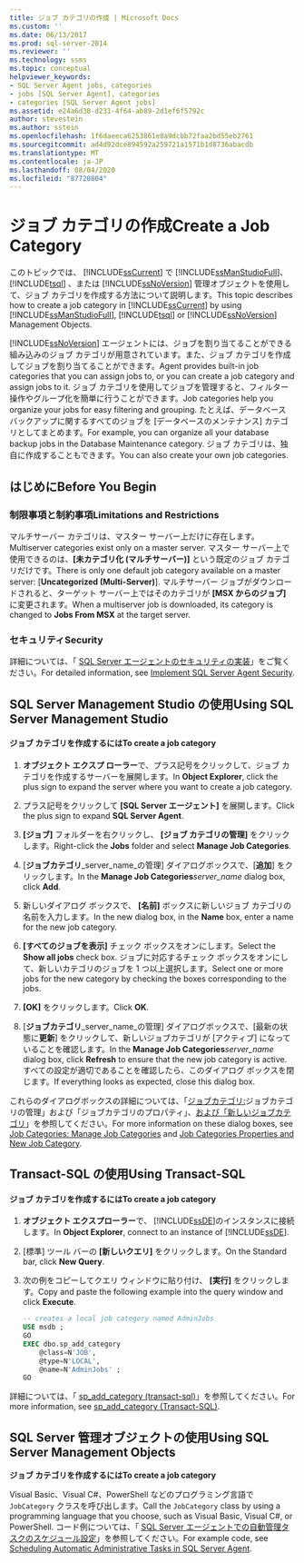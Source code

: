 ```yaml
---
title: ジョブ カテゴリの作成 | Microsoft Docs
ms.custom: ''
ms.date: 06/13/2017
ms.prod: sql-server-2014
ms.reviewer: ''
ms.technology: ssms
ms.topic: conceptual
helpviewer_keywords:
- SQL Server Agent jobs, categories
- jobs [SQL Server Agent], categories
- categories [SQL Server Agent jobs]
ms.assetid: e24a6d38-d231-4f64-ab89-2d1ef6f5792c
author: stevestein
ms.author: sstein
ms.openlocfilehash: 1f6daeeca6253861e8a9dcbb72faa2bd55eb2761
ms.sourcegitcommit: ad4d92dce894592a259721a1571b1d8736abacdb
ms.translationtype: MT
ms.contentlocale: ja-JP
ms.lasthandoff: 08/04/2020
ms.locfileid: "87720804"
---
```

# <a name="create-a-job-category"></a><span data-ttu-id="35706-102">ジョブ カテゴリの作成</span><span class="sxs-lookup"><span data-stu-id="35706-102">Create a Job Category</span></span>
  <span data-ttu-id="35706-103">このトピックでは、 [!INCLUDE[ssCurrent](../../includes/sscurrent-md.md)] で [!INCLUDE[ssManStudioFull](../../includes/ssmanstudiofull-md.md)]、 [!INCLUDE[tsql](../../includes/tsql-md.md)] 、または [!INCLUDE[ssNoVersion](../../includes/ssnoversion-md.md)] 管理オブジェクトを使用して、ジョブ カテゴリを作成する方法について説明します。</span><span class="sxs-lookup"><span data-stu-id="35706-103">This topic describes how to create a job category in [!INCLUDE[ssCurrent](../../includes/sscurrent-md.md)] by using [!INCLUDE[ssManStudioFull](../../includes/ssmanstudiofull-md.md)], [!INCLUDE[tsql](../../includes/tsql-md.md)] or [!INCLUDE[ssNoVersion](../../includes/ssnoversion-md.md)] Management Objects.</span></span>  
  
 [!INCLUDE[ssNoVersion](../../includes/ssnoversion-md.md)] <span data-ttu-id="35706-104">エージェントには、ジョブを割り当てることができる組み込みのジョブ カテゴリが用意されています。また、ジョブ カテゴリを作成してジョブを割り当てることができます。</span><span class="sxs-lookup"><span data-stu-id="35706-104">Agent provides built-in job categories that you can assign jobs to, or you can create a job category and assign jobs to it.</span></span> <span data-ttu-id="35706-105">ジョブ カテゴリを使用してジョブを管理すると、フィルター操作やグループ化を簡単に行うことができます。</span><span class="sxs-lookup"><span data-stu-id="35706-105">Job categories help you organize your jobs for easy filtering and grouping.</span></span> <span data-ttu-id="35706-106">たとえば、データベース バックアップに関するすべてのジョブを [データベースのメンテナンス] カテゴリとしてまとめます。</span><span class="sxs-lookup"><span data-stu-id="35706-106">For example, you can organize all your database backup jobs in the Database Maintenance category.</span></span> <span data-ttu-id="35706-107">ジョブ カテゴリは、独自に作成することもできます。</span><span class="sxs-lookup"><span data-stu-id="35706-107">You can also create your own job categories.</span></span>  
  
 
  
##  <a name="before-you-begin"></a><a name="BeforeYouBegin"></a> <span data-ttu-id="35706-108">はじめに</span><span class="sxs-lookup"><span data-stu-id="35706-108">Before You Begin</span></span>  
  
###  <a name="limitations-and-restrictions"></a><a name="Restrictions"></a> <span data-ttu-id="35706-109">制限事項と制約事項</span><span class="sxs-lookup"><span data-stu-id="35706-109">Limitations and Restrictions</span></span>  
 <span data-ttu-id="35706-110">マルチサーバー カテゴリは、マスター サーバー上だけに存在します。</span><span class="sxs-lookup"><span data-stu-id="35706-110">Multiserver categories exist only on a master server.</span></span> <span data-ttu-id="35706-111">マスター サーバー上で使用できるのは、**[未カテゴリ化 (マルチサーバー)]** という既定のジョブ カテゴリだけです。</span><span class="sxs-lookup"><span data-stu-id="35706-111">There is only one default job category available on a master server: [**Uncategorized (Multi-Server)**].</span></span> <span data-ttu-id="35706-112">マルチサーバー ジョブがダウンロードされると、ターゲット サーバー上ではそのカテゴリが **[MSX からのジョブ]** に変更されます。</span><span class="sxs-lookup"><span data-stu-id="35706-112">When a multiserver job is downloaded, its category is changed to **Jobs From MSX** at the target server.</span></span>  
  
###  <a name="security"></a><a name="Security"></a> <span data-ttu-id="35706-113">セキュリティ</span><span class="sxs-lookup"><span data-stu-id="35706-113">Security</span></span>  
 <span data-ttu-id="35706-114">詳細については、「 [SQL Server エージェントのセキュリティの実装](implement-sql-server-agent-security.md)」をご覧ください。</span><span class="sxs-lookup"><span data-stu-id="35706-114">For detailed information, see [Implement SQL Server Agent Security](implement-sql-server-agent-security.md).</span></span>  
  
##  <a name="using-sql-server-management-studio"></a><a name="SSMS"></a> <span data-ttu-id="35706-115">SQL Server Management Studio の使用</span><span class="sxs-lookup"><span data-stu-id="35706-115">Using SQL Server Management Studio</span></span>  
  
#### <a name="to-create-a-job-category"></a><span data-ttu-id="35706-116">ジョブ カテゴリを作成するには</span><span class="sxs-lookup"><span data-stu-id="35706-116">To create a job category</span></span>  
  
1.  <span data-ttu-id="35706-117">**オブジェクト エクスプ ローラー**で、プラス記号をクリックして、ジョブ カテゴリを作成するサーバーを展開します。</span><span class="sxs-lookup"><span data-stu-id="35706-117">In **Object Explorer**, click the plus sign to expand the server where you want to create a job category.</span></span>  
  
2.  <span data-ttu-id="35706-118">プラス記号をクリックして **[SQL Server エージェント]** を展開します。</span><span class="sxs-lookup"><span data-stu-id="35706-118">Click the plus sign to expand **SQL Server Agent**.</span></span>  
  
3.  <span data-ttu-id="35706-119">**[ジョブ]** フォルダーを右クリックし、 **[ジョブ カテゴリの管理]** をクリックします。</span><span class="sxs-lookup"><span data-stu-id="35706-119">Right-click the **Jobs** folder and select **Manage Job Categories**.</span></span>  
  
4.  <span data-ttu-id="35706-120">[**ジョブカテゴリ**_server_name_の管理] ダイアログボックスで、[**追加**] をクリックします。</span><span class="sxs-lookup"><span data-stu-id="35706-120">In the **Manage Job Categories**_server_name_ dialog box, click **Add**.</span></span>  
  
5.  <span data-ttu-id="35706-121">新しいダイアログ ボックスで、 **[名前]** ボックスに新しいジョブ カテゴリの名前を入力します。</span><span class="sxs-lookup"><span data-stu-id="35706-121">In the new dialog box, in the **Name** box, enter a name for the new job category.</span></span>  
  
6.  <span data-ttu-id="35706-122">**[すべてのジョブを表示]** チェック ボックスをオンにします。</span><span class="sxs-lookup"><span data-stu-id="35706-122">Select the **Show all jobs** check box.</span></span> <span data-ttu-id="35706-123">ジョブに対応するチェック ボックスをオンにして、新しいカテゴリのジョブを 1 つ以上選択します。</span><span class="sxs-lookup"><span data-stu-id="35706-123">Select one or more jobs for the new category by checking the boxes corresponding to the jobs.</span></span>  
  
7.  <span data-ttu-id="35706-124">**[OK]** をクリックします。</span><span class="sxs-lookup"><span data-stu-id="35706-124">Click **OK**.</span></span>  
  
8.  <span data-ttu-id="35706-125">[**ジョブカテゴリ**_server_name_の管理] ダイアログボックスで、[最新の状態に**更新**] をクリックして、新しいジョブカテゴリが [アクティブ] になっていることを確認します。</span><span class="sxs-lookup"><span data-stu-id="35706-125">In the **Manage Job Categories**_server_name_ dialog box, click **Refresh** to ensure that the new job category is active.</span></span> <span data-ttu-id="35706-126">すべての設定が適切であることを確認したら、このダイアログ ボックスを閉じます。</span><span class="sxs-lookup"><span data-stu-id="35706-126">If everything looks as expected, close this dialog box.</span></span>  
  
 <span data-ttu-id="35706-127">これらのダイアログボックスの詳細については、「[ジョブカテゴリ:](job-categories-manage-job-categories.md)ジョブカテゴリの管理」および「ジョブカテゴリのプロパティ」、[および「新しいジョブカテゴリ](job-categories-properties-new-job-category.md)」を参照してください。</span><span class="sxs-lookup"><span data-stu-id="35706-127">For more information on these dialog boxes, see [Job Categories: Manage Job Categories](job-categories-manage-job-categories.md) and [Job Categories Properties and New Job Category](job-categories-properties-new-job-category.md).</span></span>  

##  <a name="using-transact-sql"></a><a name="TSQL"></a> <span data-ttu-id="35706-128">Transact-SQL の使用</span><span class="sxs-lookup"><span data-stu-id="35706-128">Using Transact-SQL</span></span>  
  
#### <a name="to-create-a-job-category"></a><span data-ttu-id="35706-129">ジョブ カテゴリを作成するには</span><span class="sxs-lookup"><span data-stu-id="35706-129">To create a job category</span></span>  
  
1.  <span data-ttu-id="35706-130">**オブジェクト エクスプローラー**で、 [!INCLUDE[ssDE](../../includes/ssde-md.md)]のインスタンスに接続します。</span><span class="sxs-lookup"><span data-stu-id="35706-130">In **Object Explorer**, connect to an instance of [!INCLUDE[ssDE](../../includes/ssde-md.md)].</span></span>  
  
2.  <span data-ttu-id="35706-131">[標準] ツール バーの **[新しいクエリ]** をクリックします。</span><span class="sxs-lookup"><span data-stu-id="35706-131">On the Standard bar, click **New Query**.</span></span>  
  
3.  <span data-ttu-id="35706-132">次の例をコピーしてクエリ ウィンドウに貼り付け、 **[実行]** をクリックします。</span><span class="sxs-lookup"><span data-stu-id="35706-132">Copy and paste the following example into the query window and click **Execute**.</span></span>  
  
    ```sql
    -- creates a local job category named AdminJobs   
    USE msdb ;  
    GO  
    EXEC dbo.sp_add_category  
        @class=N'JOB',  
        @type=N'LOCAL',  
        @name=N'AdminJobs' ;  
    GO  
    ```  
  
 <span data-ttu-id="35706-133">詳細については、「 [sp_add_category &#40;transact-sql&#41;](/sql/relational-databases/system-stored-procedures/sp-add-category-transact-sql)」を参照してください。</span><span class="sxs-lookup"><span data-stu-id="35706-133">For more information, see [sp_add_category &#40;Transact-SQL&#41;](/sql/relational-databases/system-stored-procedures/sp-add-category-transact-sql).</span></span>  

##  <a name="using-sql-server-management-objects"></a><a name="SMO"></a><span data-ttu-id="35706-134">SQL Server 管理オブジェクトの使用</span><span class="sxs-lookup"><span data-stu-id="35706-134">Using SQL Server Management Objects</span></span>  
 <span data-ttu-id="35706-135">**ジョブ カテゴリを作成するには**</span><span class="sxs-lookup"><span data-stu-id="35706-135">**To create a job category**</span></span>  
  
 <span data-ttu-id="35706-136">Visual Basic、Visual C#、PowerShell などのプログラミング言語で `JobCategory` クラスを呼び出します。</span><span class="sxs-lookup"><span data-stu-id="35706-136">Call the `JobCategory` class by using a programming language that you choose, such as Visual Basic, Visual C#, or PowerShell.</span></span> <span data-ttu-id="35706-137">コード例については、「 [SQL Server エージェントでの自動管理タスクのスケジュール設定](sql-server-agent.md)」を参照してください。</span><span class="sxs-lookup"><span data-stu-id="35706-137">For example code, see [Scheduling Automatic Administrative Tasks in SQL Server Agent](sql-server-agent.md).</span></span>  
